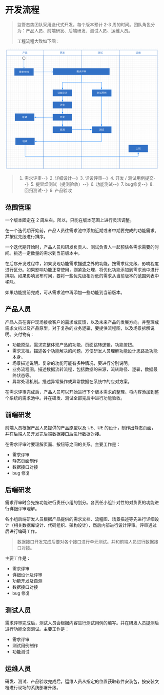 开发流程
===

>监管态势团队采用迭代式开发。每个版本预计 2-3 周的时间。团队角色分为：产品人员、前端研发、后端研发、测试人员、运维人员。
>
>工程流程大致如下图：

![](/images/flow/开发流程.png)

> 1. 需求评审--》2. 详细设计--》3. 详设评审--》4. 开发 / 测试用例提交--》5. 提冒烟测试（提测验收）--》6. 功能测试--》7. bug修复--》8. 回归测试--》9. 产品验收

范围管理
---
一个版本固定在 2 周左右。所以，只能在版本范围上进行灵活调整。

在一个迭代期开始前，产品人员往需求池中添加近期或者中期要完成的功能需求。并按优先级进行排序。

一个迭代期开始时，产品人员和研发负责人、测试负责人一起预估各需求需要的时间。挑选一定数量的需求到当前版本中。

在后序开发过程中，如果发现功能需求描述之外的功能。按需求优先级、影响程度进行区分。如果影响功能正常使用，则紧急处理，将优化功能添加到需求池中进行排期。如果影响发布时间，要将一些优先级相对低的需求从当前版本的范围列表中移除。

如果功能提前完成，可从需求池中再添加一些功能到当前版本。

产品人员
---

产品人员在客户现场接收客户的需求或反馈，以及未来产品的发展方向。并整理成需求文档以及产品原型。对于复杂的业务逻辑，要提供流程图，以及场景拆解说明。交付物有：

+ 功能原型。需求完整体现产品的功能，页面跳转逻辑，功能按钮。
+ 需求文档。描述各个功能解决的问题，方便研发人员理解功能设计思路及功能本身。
+ 场景描述说明。复杂的功能可能有多种情况，要进行分别说明。
+ 业务流程图。描述数据流转流程，包括数据的来源，流转路径、逻辑，数据最终状态等。
+ 异常处理机制。描述异常操作或异常数据在系统中的应对方案。

在需求评审完成后，产品人员可以开始进行下个版本需求的整理。将内容添加到整个系统的需求池中。并在研发、测试全部完后中进行功能验收。

前端研发
---
前端人员根据产品人员提供的产品原型以及 UE、UE 的设计，制作出静态页面，并在后端人员开发完后端数据接口后进行数据对接。

在需求评审时要理解页面、按钮等之间的关系。主要工作是：

+ 需求评审
+ 静态页面制作 
+ 数据接口对接
+ bug 修复

后端研发
---
需求评审时会先按功能进行责任小组的划分。各责任小组针对性的对负责的功能进行详细评审理解。

各小组后端研发人员根据产品提供的需求文档、流程图、场景描述等先进行详细设计（相关数据库设计、代码组织、架构设计），然后内部进行设计评审。评审通过后进行编码工作。

>数据接口开发完成后要对各个接口进行单元测试。并和前端人员进行数据接口对接。

主要工作是：

+ 需求评审
+ 详细设计及评审
+ 功能开发及自测
+ 数据接口对接
+ bug 修复


测试人员
---
需求评审完成后，测试人员会根据内容进行测试用例的编写。并在研发人员提测后进行功能全面测试。主要工作是：

+ 需求评审
+ 测试用例制作
+ 功能测试

运维人员
---
研发、测试、产品验收完成后，运维人员从指定的位置获取软件安装包，按安装文档进行现场的系统部署升级。
